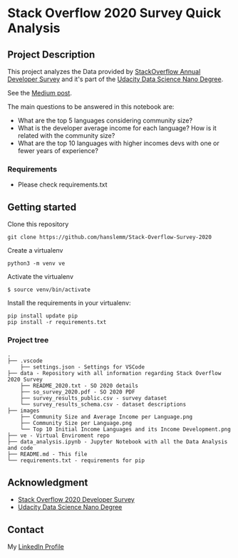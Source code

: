 # Stack Overflow 2020 Survey Quick Analysis
## Project Description

This project analyzes the Data provided by [StackOverflow Annual Developer Survey](https://insights.stackoverflow.com/survey) and it's part of the [Udacity Data Science Nano Degree](https://www.udacity.com/course/data-scientist-nanodegree--nd025).

See the [Medium post](https://hanslemm.medium.com/the-best-languages-to-begin-your-dev-career-based-on-so-2020-survey-6716df14e6c1).

The main questions to be answered in this notebook are:

- What are the top 5 languages considering community size?
- What is the developer average income for each language? How is it related with the community size?
- What are the top 10 languages with higher incomes devs with one or fewer years of experience?

### Requirements

- Please check requirements.txt

## Getting started

Clone this repository

```shell
git clone https://github.com/hanslemm/Stack-Overflow-Survey-2020
```

Create a virtualenv

```shell
python3 -m venv ve
````

Activate the virtualenv

```shell
$ source venv/bin/activate
```

Install the requirements in your virtualenv:

```shell
pip install update pip
pip install -r requirements.txt
```

### Project tree

    .
    ├── .vscode
        ├── settings.json - Settings for VSCode
    ├── data - Repository with all information regarding Stack Overflow 2020 Survey
        ├── README_2020.txt - SO 2020 details
        ├── so_survey_2020.pdf - SO 2020 PDF
        ├── survey_results_public.csv - survey dataset
        └── survey_results_schema.csv - dataset descriptions
    ├── images
        ├── Community Size and Average Income per Language.png
        ├── Community Size per Language.png
        └── Top 10 Initial Income Languages and its Income Development.png
    ├── ve - Virtual Enviroment repo
    ├── data_analysis.ipynb - Jupyter Notebook with all the Data Analysis and code
    ├── README.md - This file
    └── requirements.txt - requirements for pip


## Acknowledgment

- [Stack Overflow 2020 Developer Survey](https://insights.stackoverflow.com/survey)
- [Udacity Data Science Nano Degree](https://www.udacity.com/course/data-scientist-nanodegree--nd025)

## Contact

My [LinkedIn Profile](linkedin.com/in/hcrlemm)